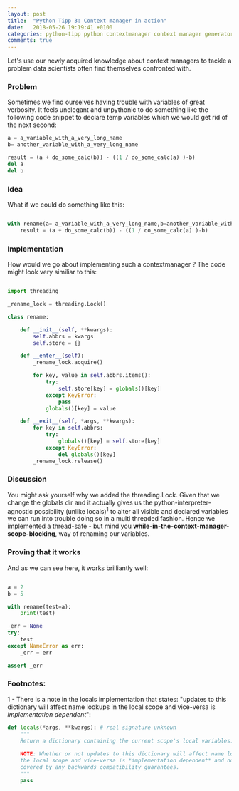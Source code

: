 ```yaml
---
layout: post
title:  "Python Tipp 3: Context manager in action"
date:   2018-05-26 19:19:41 +0100
categories: python-tipp python contextmanager context manager generator asyncio interact corouutines
comments: true
---
```


Let's use our newly acquired knowledge about context managers to tackle a problem data scientists often find themselves
confronted with.

### Problem

Sometimes we find ourselves having trouble with variables of great verbosity.
It feels unelegant and unpythonic to do something like the following code snippet to declare 
temp variables which we would get rid of the next second:

```python
a = a_variable_with_a_very_long_name
b= another_variable_with_a_very_long_name

result = (a + do_some_calc(b)) - ((1 / do_some_calc(a) )-b)
del a
del b 
```

### Idea

What if we could do something like this:


```python

with rename(a= a_variable_with_a_very_long_name,b=another_variable_with_a_very_long_name):
    result = (a + do_some_calc(b)) - ((1 / do_some_calc(a) )-b)
```

### Implementation 

How would we go about implementing such a contextmanager ?
The code might look very similiar to this:
```python

import threading

_rename_lock = threading.Lock()

class rename:

    def __init__(self, **kwargs):
        self.abbrs = kwargs
        self.store = {}

    def __enter__(self):
        _rename_lock.acquire()

        for key, value in self.abbrs.items():
            try:
                self.store[key] = globals()[key]
            except KeyError:
                pass
            globals()[key] = value

    def __exit__(self, *args, **kwargs):
        for key in self.abbrs:
            try:
                globals()[key] = self.store[key]
            except KeyError:
                del globals()[key]
        _rename_lock.release()

```

### Discussion

You might ask yourself why we added the threading.Lock.
Given that we change the globals dir and it actually gives us the python-interpreter-agnostic
possibility (unlike locals)<sup>1</sup> to alter all visible and declared variables we can run into trouble
doing so in a multi threaded fashion.
Hence we implemented a thread-safe - but mind you **while-in-the-context-manager-scope-blocking**,
way of renaming our variables.

### Proving that it works

And as we can see here, it works brilliantly well:

```python

a = 2
b = 5

with rename(test=a):
    print(test)

_err = None
try:
    test
except NameError as err:
    _err = err

assert _err


```



### Footnotes:

1 - There is a note in the locals implementation that states: "updates to this dictionary will affect name lookups in
    the local scope and vice-versa is *implementation dependent*":

```python
def locals(*args, **kwargs): # real signature unknown
    """
    Return a dictionary containing the current scope's local variables.
    
    NOTE: Whether or not updates to this dictionary will affect name lookups in
    the local scope and vice-versa is *implementation dependent* and not
    covered by any backwards compatibility guarantees.
    """
    pass
```